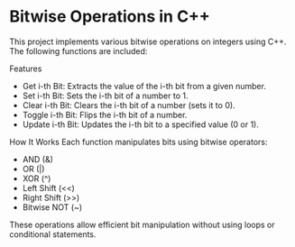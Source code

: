 # Bitwise Operations in C++

This project implements various bitwise operations on integers using C++. The following functions are included:

Features
- Get i-th Bit: Extracts the value of the i-th bit from a given number.
- Set i-th Bit: Sets the i-th bit of a number to 1.
- Clear i-th Bit: Clears the i-th bit of a number (sets it to 0).
- Toggle i-th Bit: Flips the i-th bit of a number.
- Update i-th Bit: Updates the i-th bit to a specified value (0 or 1).

How It Works
Each function manipulates bits using bitwise operators:

- AND (&)
- OR (|)
- XOR (^)
- Left Shift (<<)
- Right Shift (>>)
- Bitwise NOT (~)

These operations allow efficient bit manipulation without using loops or conditional statements.
